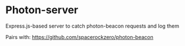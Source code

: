 # Photon-server

Express.js-based server to catch photon-beacon requests and log them

Pairs with: https://github.com/spacerockzero/photon-beacon
